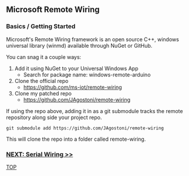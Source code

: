 ## Microsoft Remote Wiring

### Basics / Getting Started

Microsoft's Remote Wiring framework is an open source C++, windows universal library (winmd) available through NuGet or GitHub.

You can snag it a couple ways:

1. Add it using NuGet to your Universal Windows App
   - Search for package name: windows-remote-arduino
2. Clone the official repo
   - https://github.com/ms-iot/remote-wiring
3. Clone my patched repo
   - https://github.com/JAgostoni/remote-wiring

If using the repo above, adding it in as a git submodule tracks the remote repository along side your project repo.
    
    git submodule add https://github.com/JAgostoni/remote-wiring

This will clone the repo into a folder called remote-wiring.

### [NEXT: Serial Wiring >>](msiotwiring_2.md)

[TOP](README.md)